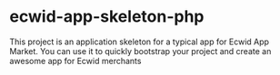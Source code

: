 # ecwid-app-skeleton-php
This project is an application skeleton for a typical app for Ecwid App Market. You can use it to quickly bootstrap your project and create an awesome app for Ecwid merchants
